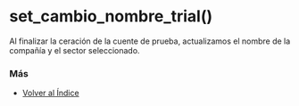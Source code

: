 # set_cambio_nombre_trial()

Al finalizar la ceración de la cuente de prueba, actualizamos el nombre de la compañía y el sector seleccionado.

### Más

  * [Volver al Índice](./index.md)
